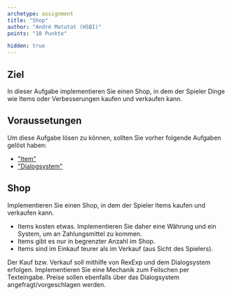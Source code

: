 ```yaml
---
archetype: assignment
title: "Shop"
author: "André Matutat (HSBI)"
points: "10 Punkte"

hidden: true
---
```


## Ziel

In dieser Aufgabe implementieren Sie einen Shop, in dem der Spieler Dinge wie Items
oder Verbesserungen kaufen und verkaufen kann.

## Voraussetungen

Um diese Aufgabe lösen zu können, sollten Sie vorher folgende Aufgaben gelöst haben:

-   ["Item"](taskloot-item.md)
-   ["Dialogsystem"](taskloot-dialogsystem.md)

## Shop

Implementieren Sie einen Shop, in dem der Spieler Items kaufen und verkaufen kann.

-   Items kosten etwas. Implementieren Sie daher eine Währung und ein System, um an
    Zahlungsmittel zu kommen.
-   Items gibt es nur in begrenzter Anzahl im Shop.
-   Items sind im Einkauf teurer als im Verkauf (aus Sicht des Spielers).

Der Kauf bzw. Verkauf soll mithilfe von RexExp und dem Dialogsystem erfolgen. Implementieren
Sie eine Mechanik zum Feilschen per Texteingabe. Preise sollen ebenfalls über das
Dialogsystem angefragt/vorgeschlagen werden.
